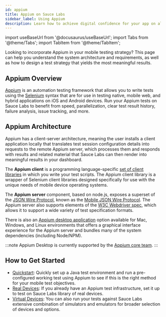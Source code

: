 ```yaml
---
id: appium
title: Appium on Sauce Labs
sidebar_label: Using Appium
description: Learn how to achieve digital confidence for your app on all mobile devices with Appium and Sauce Labs.
---
```


import useBaseUrl from '@docusaurus/useBaseUrl';
import Tabs from '@theme/Tabs';
import TabItem from '@theme/TabItem';

Looking to incorporate Appium in your mobile testing strategy? This page can help you understand the system architecture and requirements, as well as how to design a test strategy that yields the most meaningful results.


## Appium Overview

[Appium](http://appium.io/) is an automation testing framework that allows you to write tests using the [Selenium](https://www.selenium.dev) syntax that are for use in testing native, mobile web, and hybrid applications on iOS and Android devices. Run your Appium tests on Sauce Labs to benefit from speed, parallelization, clear test result history, failure analysis, issue tracking, and more.

## Appium Architecture

Appium has a client-server architecture, meaning the user installs a client application locally that translates test session configuration details into requests to the remote Appium server, which processes them and responds with results and related material that Sauce Labs can then render into meaningful results in your dashboard.

The **Appium client** is a programming language-specific [set of client libraries](http://appium.io/downloads) in which you write your test scripts. The Appium client library is a wrapper of Selenium client libraries designed specifically for use with the unique needs of mobile device operating systems.

The **Appium server** component, based on node.js, exposes a superset of the [JSON Wire Protocol](https://github.com/SeleniumHQ/selenium/wiki/JsonWireProtocol), known as the [Mobile JSON Wire Protocol](https://github.com/SeleniumHQ/mobile-spec/blob/master/spec-draft.md). The Appium server also supports elements of the [W3C Webdriver spec](https://w3c.github.io/webdriver/webdriver-spec.html), which allows it to support a wide variety of test specification formats.

There is also an [Appium desktop application](https://github.com/appium/appium-desktop) option available for Mac, Windows, and Linux environments that offers a graphical interface experience for the Appium server and bundles many of the system dependencies (including Node/NPM).

:::note
Appium Desktop is currently supported by the [Appium core team](https://appium.io/docs/en/contributing-to-appium/developers-overview/#developer-community).
:::

## How to Get Started

* [Quickstart](/mobile-apps/automated-testing/appium/quickstart): Quickly set up a Java test environment and run a pre-configured working test using Appium to see if this is the right method for your mobile test objectives.
* [Real Devices](https://docs.saucelabs.com/mobile-apps/automated-testing/appium/real-devices): If you already have an Appium test infrastructure, set it up to test on Sauce Labs library of real devices.
* [Virtual Devices](https://docs.saucelabs.com/mobile-apps/automated-testing/appium/virtual-devices): You can also run your tests against Sauce Labs extensive combination of simulators and emulators for broader selection of devices and options.
